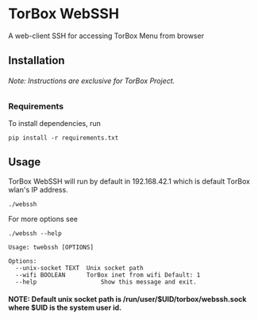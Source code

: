# TorBox WebSSH
A web-client SSH for accessing TorBox Menu from browser

## Installation
###### Note: Instructions are exclusive for TorBox Project.

### Requirements
To install dependencies, run

```pip install -r requirements.txt```

## Usage
TorBox WebSSH will run by default in 192.168.42.1 which is default TorBox wlan's IP address.

```./webssh```

For more options see

```
./webssh --help

Usage: twebssh [OPTIONS]

Options:
  --unix-socket TEXT  Unix socket path
  --wifi BOOLEAN      TorBox inet from wifi Default: 1
  --help                  Show this message and exit.
```

#### NOTE: Default unix socket path is /run/user/$UID/torbox/webssh.sock where $UID is the system user id.